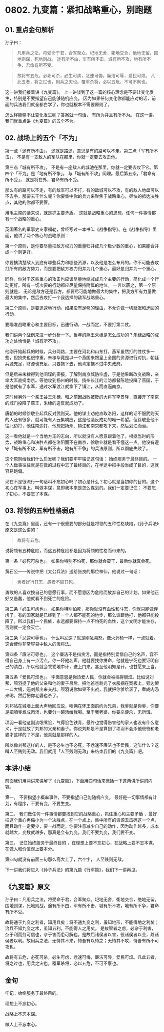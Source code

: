 # 0802. 九变篇：紧扣战略重心，别跑题

## 01. 重点金句解析

孙子曰：

> 凡用兵之法，将受命于君，合军聚众。圮地无舍，衢地交合，绝地无留，围地则谋，死地则战。 途有所不由，军有所不击，城有所不攻，地有所不争，君命有所不受。

> 故将有五危，必死可杀，必生可虏，忿速可侮，廉洁可辱，爱民可烦。 凡此五者，将之过也，用兵之灾也。覆军杀将，必以五危，不可不察也。

这一讲我们接着讲《九变篇》。 上一讲谈到了这一篇的核心理念是不要让变化发生，特别是不要指望自己能够随机应变。 因为如果任何变化你都能应对的话，前面的兵法我们就全都白学了，你也就根本不需要原则了。

怎么样能够不让变化发生呢？答案就一句话， 有所为并且有所不为。 在这一讲，我们就重点讲《九变篇》的五个不为。

## 02. 战场上的五个「不为」

第一点「途有所不由」， 途就是路途，意思是有的路可以不走。第二点「军有所不击」， 不是有一支敌人的军队在那里，你就一定要去攻击他。

第三点「城有所不攻」， 不是有一座敌人的城池在那里，你就一定要去攻下它。第四个「不为」是「地有所不争」， 与「城有所不攻」同理。最后第五条，「君命有所不受」， 就是将在外，君命有所不受。

那么有的路可以不走，有的敌军可以不打，有的敌城可以不攻，有的敌人地盘可以不去争，那要去干什么呢？你要集中你的兵力来聚焦于战略重心，尽快的抵达决胜点，其他的你都不要管。 

用毛主席的话来说，就是抓主要矛盾。 这就是战略重心的思想，任何一件事情都有一个战略的重心。 

英国著名的军事史专家福勒，曾经写过一本书叫《战争指导》。在《战争指导》里面，他讲了两个核心的战略原则：

第一个原则，是你要尽量把敌方权力的重量归并成几个极少数的重心，如果能合并成一个则更好。

你要搞清楚敌人到底有哪些兵力和哪些资源，以及他是怎么布局的。你不可能去攻打所有的敌方势力，而是要把敌方权力归并为几个重心，最好是归并为一个重心。

同样，你对于这些重心的攻击也应该尽量地缩减成几个主要的行动，简化成一个行动更好。所有一切次要的行动都应尽量保持附属的地位。
一言以蔽之，第一个原则就是， 无论是敌方还是我方，都要尽可能地做最大的集中，把我方所有力量做最大的集中，然后去攻打一个我选择的敌军战略重心。

第二个原则，是要迅速地行动，如果没有足够的理由，不允许做一切延迟和迂回的行动。 

要瞄准战略重心和主要目标，迅速行动，一战而定，不要打第二仗。

我们讲两个战例来进一步分析一下。当年的燕王朱棣是怎么成功的？朱棣战略的成功之处恰恰是「城有所不攻」。

他刚开始起兵的时候，兵分两路，主要在河北和山东打。燕军虽然打的胜仗多一些，但损失也很惨重。朱棣毕竟是以一个燕国来跟皇上全国的资源进行对抗，朝廷兵源充足，财源也充足，只要拖下去，他肯定拖不过中央政府。

但是后来朱棣得到他间谍的密报，了解到南京城防空虚，于是他果断改变战略，亲率大军直捣南京。等他攻到扬州的时候，扬州长江的江防都督陈瑄投降了燕国，于是他就有了水军，通过水军渡江就拿下了镇江，从而直逼南京。

这时候另外一个亲王谷王朱橞，和之前因战败被贬的大将军李景隆，直接开了南京的城门投降了燕王，朱棣的造反就成功了。

唐朝的时候徐敬业起兵反对武则天。他的谋士劝他直取洛阳，这样的话不服武则天的人还有很多，就可能有人云集响应，这是他造反成功的唯一希望。但徐敬业他不往北边打，他往南边打，他想把扬州、镇江和南京都攻下来，然后划江而治。

这一看他就是一个当地方王的志向，所以就没有人愿意跟着他了。根据当时的形势，战略重心和决胜点都在洛阳而不在南京，徐敬业就是看不懂这一点。他没有遵守「城有所不攻，军有所不击，地有所不争」的兵法原则，所以彻底失败了。

这个原则给我们什么启发呢？我们要牢牢铭记这句话： 始终服务于最终目的。 一个人做事往往就是在做的过程中忘了最终目的，在半途中把手段当成了目的，这就容易跑偏。

现在不是很流行一句话叫不忘初心吗？初心是什么？初心就是当初你的目的。这个初心在军事上，叫做本谋，意即我本来是怎么谋划的。我们一定要记住： 不要忘了初心，不要忘了本谋。

## 03. 将领的五种性格弱点

在《九变篇》里面，还有一个很重要的部分就是将领的五种性格缺陷，《孙子兵法》原文是这么讲的：

> 故将有五危。

说将领有五种危险，而这五种危险都是因为将领的性格而带来的。

第一条「必死可杀也」。 如果你特别不怕死，那你就会蛮干，最后你就真会死。

黄石公——传说中把《太公兵法》送给张良的那位神仙，他说过一句话：

> 勇者好行其志，愚者不顾其死。

勇敢的人喜欢按自己的意愿行事，而不愿意因为危险而放弃自己的计划。如果他正好又愚蠢，他就看不到死亡的危险。

第二条「必生可虏也」。 如果你特别怕死，那你就没有血性和斗志，你就只能做俘虏了。有的国家就是已经到了一个人都不能死的地步，那么谁跟他打，他都只能投降了。所以我们一个民族，永远都要保持一点不怕死的血性，这个文明才能生存，否则就一定会灭亡。

第三条「忿速可辱也」。 什么叫忿速？就是刚急易怒，像火药桶一样，一点就着。这会使你非常容易中敌人的激将法。

第四条「廉洁可辱也」。 这个廉洁不是指贪污，而是指特别爱惜自己的名声，容不得自己身上有一点污点。你一坏他名声，他就要找你拼命，他就是宁死也要证明自己的清白，所以他就会乖乖地中计，送上门来。甚至他明知是计，也甘愿来上当。

第五条「爱民可烦也」。 字面意思是你热爱人民，你就会被搞得很烦。比如说刘邦，项羽捉了他的父亲和他的妻子吕后，把他爸爸剥光了衣服捆在案板上，旁边架一口大锅，逼刘邦出来交战。项羽说你如果不出战，我就把你爹给烹了，煮成肉汤来喝，然后把你老婆也杀了。

刘邦站在城墙上面大声地回应说，咱俩在怀王面前约为兄弟，我爹就是你爹，你要是把咱爹煮成肉汤，也要分一碗汤给我喝。至于我老婆，你要杀便杀，无所谓。

项羽一看他这副流氓嘴脸，气得脸色铁青，最终也觉得伤害他的家人也没有什么意义，于是就放了刘邦的父亲和妻子。你说刘邦是不是算到了项羽不会杀他爸爸和老婆才这样的？不是，他真就是那样的人。

所以像刘邦这样的人，是不必生也不必死，不忿速不廉洁也不爱民，这叫什么？这叫人至贱则无敌。我们就用「人至贱则无敌」来结束我们的《九变篇》吧。

## 本讲小结

前面我们用两讲来讲解了《九变篇》，下面用四句话来概括一下这两讲所讲的内容。

第一， 不要指望小概率事件，不要指望自己能随机应变。 最好是一切事情都有计划，有程序，不要有变，不要生变。

第二， 我们做任何一件事情都要找到它的战略重心，抓住重心和主要矛盾 ，最好把这个重心再缩小为一个决胜点，在一个点上，集中所有的资源去击碎这一个点，而且动作一定要少，要一战而定。你要注意减少自己的动作，因为动作越多，成本就越大，变数就越多，那真是会有九变。我们不要九变，我们要不变。

第三， 记住始终服务于最终目的 ，在理想上要不忘初心，在战略上要不忘本谋，在做人和价值观上要本分。

第四句就没有前面三句那么高大上了，六个字， 人至贱则无敌。

下一讲我们将进入《孙子兵法》的第九篇《行军篇》，我们下一讲再见。

## 《九变篇》原文

孙子曰：凡用兵之法，将受命于君，合军聚众。圮地无舍，衢地交合，绝地无留，围地则谋，死地则战，途有所不由，军有所不击，城有所不攻，地有所不争，君命有所不受。

故将通于九变之利者，知用兵矣；将不通九变之利，虽知地形，不能得地之利矣；治兵不知九变之术，虽知五利，不能得人之用矣。
是故智者之虑，必杂于利害，杂于利而务可信也，杂于害而患可解也。是故屈诸侯者以害，役诸侯者以业，趋诸侯者以利。故用兵之法，无恃其不来，恃吾有以待之；无恃其不攻，恃吾有所不可攻也。

故将有五危，必死可杀，必生可虏，忿速可侮，廉洁可辱，爱民可烦。凡此五者，将之过也，用兵之灾也。覆军杀将，必以五危，不可不察也。

## 金句

牢记：始终服务于最终目的。

理想上不忘初心。

战略上不忘本谋。

做人上不忘本心。